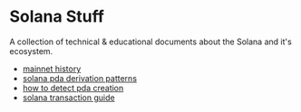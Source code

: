 # Solana Stuff

A collection of technical & educational documents about the Solana and it's ecosystem.

- [mainnet history](docs/solana-mainnet-history.md)
- [solana pda derivation patterns](docs/solana_pda_derivation_patterns.md)
- [how to detect pda creation](docs/how_to_detect_pda_creation.md)
- [solana transaction guide](docs/solana_transaction_guide.md)